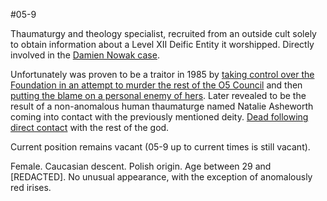 #05-9

Thaumaturgy and theology specialist, recruited from an outside cult solely to obtain information about a Level XII Deific Entity it worshipped. Directly involved in the [Damien Nowak case](https://scp-wiki.wikidot.com/and-every-time-we-meet-again-hub). 

Unfortunately was proven to be a traitor in 1985 by [taking control over the Foundation in an attempt to murder the rest of the O5 Council](https://scp-wiki.wikidot.com/forgotten-days) and then [putting the blame on a personal enemy of hers](https://scp-wiki.wikidot.com/for-crimes-uncommitted). Later revealed to be the result of a non-anomalous human thaumaturge named Natalie Asheworth coming into contact with the previously mentioned deity. [Dead following direct contact](https://scp-wiki.wikidot.com/the-beast-that-shouted-i-at-the-end-of-the-world) with the rest of the god.

Current position remains vacant (05-9 up to current times is still vacant).

Female. Caucasian descent. Polish origin. Age between 29 and [REDACTED]. No unusual appearance, with the exception of anomalously red irises.